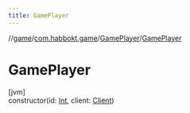 ```yaml
---
title: GamePlayer
---
```

//[game](../../../index.html)/[com.habbokt.game](../index.html)/[GamePlayer](index.html)/[GamePlayer](-game-player.html)



# GamePlayer



[jvm]\
constructor(id: [Int](https://kotlinlang.org/api/latest/jvm/stdlib/kotlin/-int/index.html), client: [Client](../../../../api/api/com.habbokt.api.client/-client/index.html))




